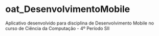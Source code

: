 # oat_DesenvolvimentoMobile
Aplicativo desenvolvido para disciplina de Desenvolvimento Mobile no curso de Ciência da Computação - 4º Período SII
